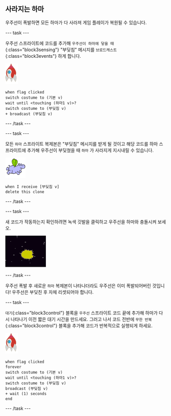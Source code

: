 ## 사라지는 하마

우주선이 폭발하면 모든 하마가 다 사라져 게임 플레이가 복원될 수 있습니다.

--- task ---

우주선 스프라이트에 코드를 추가해 `우주선이 하마에 닿을 때`{:class="block3sensing"} "부딪침" 메시지를 `브로드캐스트`{:class="block3events"} 하게 합니다.

![로켓 스프라이트](images/rocket-sprite.png)

```blocks3
when flag clicked
switch costume to (기본 v)
wait until <touching (하마1 v)>?
switch costume to (부딪침 v)
+ broadcast (부딪침 v)
```

--- /task ---

--- task ---

모든 `하마` 스프라이트 복제본은 "부딪침" 메시지를 받게 될 것이고 해당 코드를 하마 스프라이트에 추가해 우주선이 부딪쳤을 때 `하마` 가 사라지게 지시내릴 수 있습니다.

![하마 스프라이트](images/hippo-sprite.png)

```blocks3
when I receive [부딪침 v]
delete this clone
```

--- /task ---

--- task ---

새 코드가 작동하는지 확인하려면 녹색 깃발을 클릭하고 우주선을 하마와 충돌시켜 보세오.

![스크린샷](images/invaders-hippo-collide.png)

--- /task ---

우주선 폭발 후 새로운 `하마` 복제본이 나타나더라도 우주선은 이미 폭발되어버린 것입니다! 우주선은 부딪친 후 자체 리셋되어야 합니다.

--- task ---

`대기`{:class="block3control"} 블록을 `우주선` 스프라이트 코드 끝에 추가해 하마가 다시 나타나기 이전 짧은 대기 시간을 만드세요. 그러고 나서 코드 전반에 `무한 반복`{:class="block3control"} 블록을 추가해 코드가 반복적으로 실행되게 하세요.

![로켓 스프라이트](images/rocket-sprite.png)

```blocks3
when flag clicked
forever
switch costume to (기본 v)
wait until <touching (하마1 v)>?
switch costume to (부딪침 v)
broadcast (부딪침 v)
+ wait (1) seconds
end
```

--- /task ---